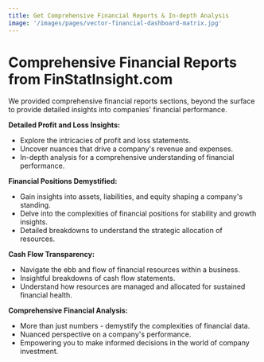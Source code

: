 ```yaml
---
title: Get Comprehensive Financial Reports & In-depth Analysis
image: '/images/pages/vector-financial-dashboard-matrix.jpg'
---
```

# Comprehensive Financial Reports from FinStatInsight.com

We provided comprehensive financial reports sections, beyond the surface to provide detailed insights into companies' financial performance.

**Detailed Profit and Loss Insights:**
- Explore the intricacies of profit and loss statements.
- Uncover nuances that drive a company's revenue and expenses.
- In-depth analysis for a comprehensive understanding of financial performance.

**Financial Positions Demystified:**
- Gain insights into assets, liabilities, and equity shaping a company's standing.
- Delve into the complexities of financial positions for stability and growth insights.
- Detailed breakdowns to understand the strategic allocation of resources.

**Cash Flow Transparency:**
- Navigate the ebb and flow of financial resources within a business.
- Insightful breakdowns of cash flow statements.
- Understand how resources are managed and allocated for sustained financial health.

**Comprehensive Financial Analysis:**
- More than just numbers - demystify the complexities of financial data.
- Nuanced perspective on a company's performance.
- Empowering you to make informed decisions in the world of company investment.